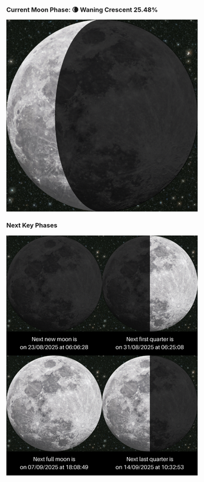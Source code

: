 ### Current Moon Phase: 🌘 Waning Crescent 25.48%
![Moon Phase](moonphase.png)
### Next Key Phases
![Gallery](gallery.png)